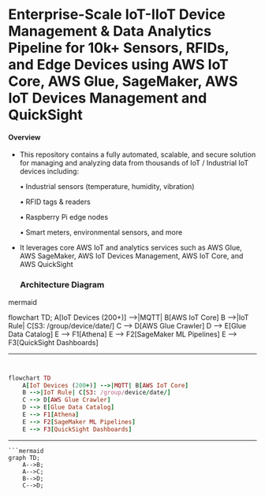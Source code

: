 # Enterprise-Scale IoT-IIoT Device Management & Data Analytics Pipeline for 10k+ Sensors, RFIDs, and Edge Devices using AWS IoT Core, AWS Glue, SageMaker,  AWS IoT Devices Management and QuickSight

#### Overview
* This repository contains a fully automated, scalable, and secure solution for managing and analyzing data from thousands of  IoT / Industrial IoT devices including:
  
    • Industrial sensors  (temperature, humidity, vibration)
  
    • RFID tags & readers
  
    • Raspberry Pi  edge nodes
  
    • Smart meters, environmental sensors, and more
  
* It leverages core AWS IoT and analytics services such as AWS Glue, AWS SageMaker, AWS IoT Devices Management, AWS IoT Core, and AWS QuickSight

  ### Architecture Diagram 


mermaid

flowchart TD;
    A[IoT Devices (200+)] -->|MQTT| B[AWS IoT Core]
    B -->|IoT Rule| C[S3: /group/device/date/]
    C --> D[AWS Glue Crawler]
    D --> E[Glue Data Catalog]
    E --> F1[Athena]
    E --> F2[SageMaker ML Pipelines]
    E --> F3[QuickSight Dashboards]



---
```ruby


flowchart TD
    A[IoT Devices (200+)] -->|MQTT| B[AWS IoT Core]
    B -->|IoT Rule| C[S3: /group/device/date/]
    C --> D[AWS Glue Crawler]
    D --> E[Glue Data Catalog]
    E --> F1[Athena]
    E --> F2[SageMaker ML Pipelines]
    E --> F3[QuickSight Dashboards]

```
---

    ```mermaid
    graph TD;
        A-->B;
        A-->C;
        B-->D;
        C-->D;

